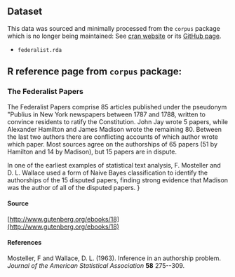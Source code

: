 ## Dataset

This data was sourced and minimally processed from the `corpus` package which is no longer being maintained: See [cran website](https://cran.r-project.org/web/packages/corpus/index.html) or its [GitHub page](https://github.com/patperry/r-corpus).

- `federalist.rda`

## R reference page from `corpus` package:

### The Federalist Papers

The Federalist Papers comprise 85 articles published under the pseudonym "Publius in New York newspapers between 1787 and 1788, written to convince residents to ratify the Constitution. John Jay wrote 5 papers, while Alexander Hamilton and James Madison wrote the remaining 80.  Between the last two authors there are conflicting accounts of which author wrote which paper. Most sources agree on the authorships of 65 papers (51 by Hamilton and 14 by Madison), but 15 papers are in dispute.

In one of the earliest examples of statistical text analysis, F. Mosteller
and D. L. Wallace used a form of Naive Bayes classification to identify
the authorships of the 15 disputed papers, finding strong evidence that
Madison was the author of all of the disputed papers.
}

#### Source
[http://www.gutenberg.org/ebooks/18](http://www.gutenberg.org/ebooks/18)

#### References
Mosteller, F and Wallace, D. L. (1963). Inference in an authorship problem.
    *Journal of the American Statistical Association* **58** 275--309.


